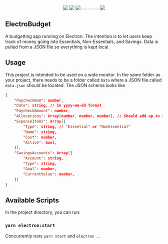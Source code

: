 
<div align="center">
<img width="55" src="https://raw.githubusercontent.com/gilbarbara/logos/master/logos/javascript.svg"/>
<img width="55" src="https://raw.githubusercontent.com/gilbarbara/logos/master/logos/typescript-icon.svg"/>
<img width="55" src="https://raw.githubusercontent.com/gilbarbara/logos/master/logos/create-react-app.svg"/>
<img width="55" src="https://raw.githubusercontent.com/gilbarbara/logos/master/logos/electron.svg"/>
<img width="55" src="https://raw.githubusercontent.com/gilbarbara/logos/master/logos/mantine-icon.svg"/>
</div>

## ElectroBudget
A budgetting app running on Electron. The intention is to let users keep track of money going into Essentials, Non-Essentials, and Savings. Data is pulled from a JSON file so everything is kept local.  

## Usage
This project is intended to be used on a wide monitor. In the same folder as your project, there needs to be a folder called `Data` where a JSON file called `data.json` should be located. The JSON schema looks like
```JSON
{
    "PaycheckNum": number,
    "Date": string, // In yyyy-mm-dd format
    "PaycheckAmount": number,
    "Allocations": Array[number, number, number], // Should add up to 1
    "ExpenseItems": Array[{
        "Type": string, // "Essential" or "NonEssential"
        "Name": string,
        "Cost": number,
        "Active": bool,
    }],
    "SavingsAccounts": Array[{
        "Account": string,
        "Type": string,
        "Goal": number,
        "CurrentValue": number,
    }]
}
```

## Available Scripts

In the project directory, you can run:

### `yarn electron:start`
Concurrently runs `yarn start` and `electron .`. 

